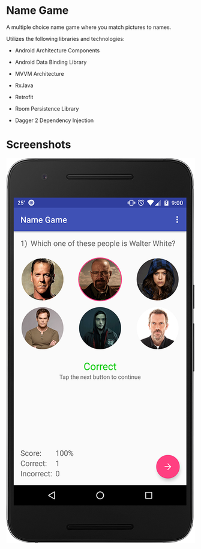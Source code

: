 # Name Game
A multiple choice name game where you match pictures to names.

Utilizes the following libraries and technologies:

* Android Architecture Components

* Android Data Binding Library

* MVVM Architecture

* RxJava

* Retrofit

* Room Persistence Library

* Dagger 2 Dependency Injection

# Screenshots

![Screenshot 1](https://raw.githubusercontent.com/TwistedMetalGear/NameGame/master/screenshots/1.png)
